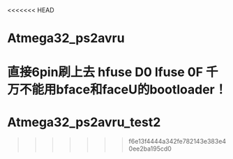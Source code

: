 <<<<<<< HEAD
# Atmega32_ps2avru
直接6pin刷上去 hfuse D0 lfuse 0F 
千万不能用bface和faceU的bootloader！
=======
# Atmega32_ps2avru_test2
>>>>>>> f6e13f4444a342fe782143e383e40ee2ba195cd0
